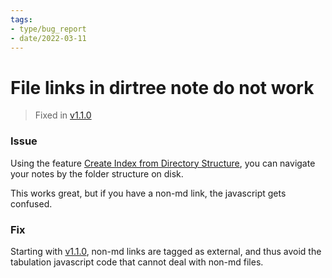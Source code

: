 ```yaml
---
tags:
- type/bug_report
- date/2022-03-11
---
```

   
# File links in dirtree note do not work   
> Fixed in [v1.1.0](../Changelog/v1.1.0.md)   
   
### Issue   
Using the feature [Create Index from Directory Structure](../Configurations/Create%20Index%20from%20Directory%20Structure.md), you can navigate your notes by the folder structure on disk.    
   
This works great, but if you have a non-md link, the javascript gets confused.   
   
### Fix   
Starting with [v1.1.0](../Changelog/v1.1.0.md), non-md links are tagged as external, and thus avoid the tabulation javascript code that cannot deal with non-md files.